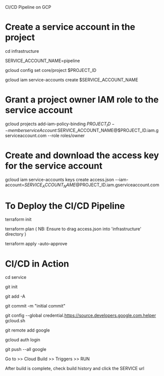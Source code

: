 CI/CD Pipeline on GCP
# Create a service account in the project
cd infrastructure 

SERVICE_ACCOUNT_NAME=pipeline

gcloud config set core/project $PROJECT_ID

gcloud iam service-accounts create $SERVICE_ACCOUNT_NAME

# Grant a project owner IAM role to the service account
gcloud projects add-iam-policy-binding $PROJECT_ID --member serviceAccount:$SERVICE_ACCOUNT_NAME@$PROJECT_ID.iam.gserviceaccount.com --role roles/owner

# Create and download the access key for the service account
gcloud iam service-accounts keys create access.json --iam-account=$SERVICE_ACCOUNT_NAME@$PROJECT_ID.iam.gserviceaccount.com

# To Deploy the CI/CD Pipeline
terraform init

terraform plan ( NB: Ensure to drag access.json into 'infrastructure' directory )

terraform apply -auto-approve

# CI/CD in Action
cd service

git init

git add -A

git commit -m "initial commit"

git config --global credential.https://source.developers.google.com.helper gcloud.sh

git remote add google <value from urls.repo attribute from outputs.tf previously>
  
gcloud auth login
  
git push --all google
  
Go to >> Cloud Build >> Triggers >> RUN 
 
After build is complete, check build history and click the SERVICE url

